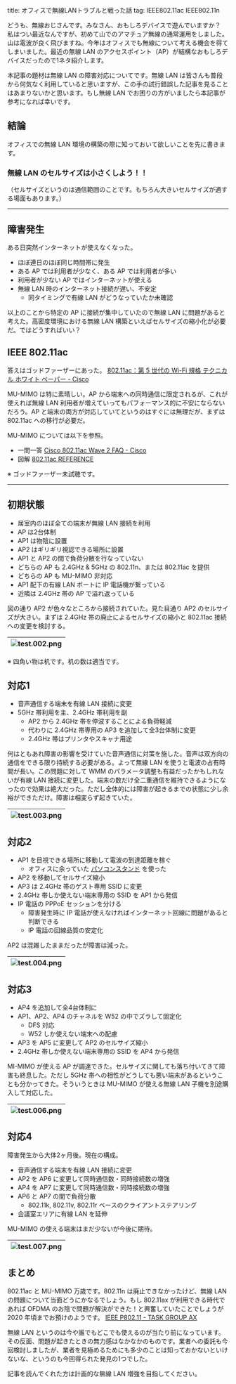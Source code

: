 title: オフィスで無線LANトラブルと戦った話
tag: IEEE802.11ac IEEE802.11n

どうも、無線おじさんです。みなさん、おもしろデバイスで遊んでいますか？
私はつい最近なんですが、初めて山でのアマチュア無線の通常運用をしました。山は電波が良く飛びますね。今年はオフィスでも無線について考える機会を得てしまいました。最近の無線 LAN のアクセスポイント（AP）が結構なおもしろデバイスだったので1ネタ紹介します。

本記事の題材は無線 LAN の障害対応についてです。無線 LAN は皆さんも普段から何気なく利用していると思いますが、この手の試行錯誤した記事を見ることはあまりないかと思います。もし無線 LAN でお困りの方がいましたら本記事が参考になれば幸いです。

## 結論

オフィスでの無線 LAN 環境の構築の際に知っておいて欲しいことを先に書きます。

### 無線 LAN のセルサイズは小さくしよう！！

（セルサイズというのは通信範囲のことです。もちろん大きいセルサイズが適する場面もあります。）

----

## 障害発生
ある日突然インターネットが使えなくなった。

- ほぼ連日のほぼ同じ時間帯に発生
- ある AP では利用者が少なく、ある AP では利用者が多い
- 利用者が少ない AP ではインターネットが使える
- 無線 LAN 時のインターネット接続が遅い、不安定
    - 同タイミングで有線 LAN がどうなっていたか未確認

以上のことから特定の AP に接続が集中していたので無線 LAN に問題があると考えた。高密度環境における無線 LAN 構築といえばセルサイズの縮小化が必要だ。ではどうすればいい？

## IEEE 802.11ac
答えはゴッドファーザーにあった。
[802.11ac：第 5 世代の Wi-Fi 規格 テクニカル ホワイト ペーパー - Cisco](https://www.cisco.com/c/ja_jp/products/collateral/wireless/aironet-3600-series/white_paper_c11-713103.html)

MU-MIMO は特に素晴しい。AP から端末への同時通信に限定されるが、これが使えれば無線 LAN 利用者が増えていってもパフォーマンス的に不安にならないだろう。AP と端末の両方が対応していてというのはすぐには無理だが、まずは 802.11ac への移行が必要だ。

MU-MIMO については以下を参照。

- 一問一答 [Cisco 802.11ac Wave 2 FAQ - Cisco](https://www.cisco.com/c/ja_jp/solutions/collateral/enterprise-networks/802-11ac-solution/q-and-a-c67-734152.html)
- 図解 [802.11ac REFERENCE](https://www.arubanetworks.com/assets/poster_wave2.pdf)

※ ゴッドファーザー未試聴です。

----

## 初期状態

- 居室内のほぼ全ての端末が無線 LAN 接続を利用
- AP は2台体制
- AP1 は物陰に設置
- AP2 はギリギリ視認できる場所に設置
- AP1 と AP2 の間で負荷分散を行なっていない
- どちらの AP も 2.4GHz & 5GHz の 802.11n、または 802.11ac を提供
- どちらの AP も MU-MIMO 非対応
- AP1 配下の有線 LAN ポートに IP 電話機が繋っている
- 近隣は 2.4GHz 帯の AP で溢れ返っている

図の通り AP2 が色々なところから接続されていた。見た目通り AP2 のセルサイズが大きい。まずは 2.4GHz 帯の廃止によるセルサイズの縮小と 802.11ac 接続への変更を検討する。

|![test.002.png](https://qiita-image-store.s3.amazonaws.com/0/4162/4785f822-bcaa-c5af-16f3-1e16639f48ba.png)|
|:-:|
※ 四角い物は机です。机の数は適当です。

## 対応1
- 音声通信する端末を有線 LAN 接続に変更
- 5GHz 帯利用を主、2.4GHz 帯利用を副
  - AP2 から 2.4GHz 帯を停波することによる負荷軽減
  - 代わりに 2.4GHz 帯専用の AP3 を追加して全3台体制に変更
  - 2.4GHz 帯はプリンタやスキャナ用途

何はともあれ障害の影響を受けていた音声通信に対策を施した。音声は双方向の通信をできる限り持続する必要がある。よって無線 LAN を使うと電波の占有時間が長い。この問題に対して WMM のパラメータ調整も有益だったかもしれないが有線 LAN 接続に変更した。端末の数だけ全二重通信を維持できるようになったので効果は絶大だった。ただし全体的には障害が起きるまでの状態に少し余裕ができただけ。障害は相変らず起きていた。

|![test.003.png](https://qiita-image-store.s3.amazonaws.com/0/4162/bb0439e8-8c4c-b60d-2282-543e0c47171c.png)|
|:-:|

## 対応2
- AP1 を目視できる場所に移動して電波の到達距離を稼ぐ
    - オフィスに余っていた [パソコンスタンド](https://www.amazon.co.jp/gp/product/B01DBI2UBY) を使った
- AP2 を移動してセルサイズ縮小
- AP3 は 2.4GHz 帯のゲスト専用 SSID に変更
- 2.4GHz 帯しか使えない端末専用の SSID を AP1 から発信
- IP 電話の PPPoE セッションを分ける
  - 障害発生時に IP 電話が使えなければインターネット回線に問題があると判断できる
  - IP 電話の回線品質の安定化

AP2 は混雑したままだったが障害は減った。

|![test.004.png](https://qiita-image-store.s3.amazonaws.com/0/4162/27bb8e46-37aa-8880-1560-4e32b3a02d2e.png)|
|:-:|

## 対応3
- AP4 を追加して全4台体制に
- AP1、AP2、AP4 のチャネルを W52 の中でズラして固定化
  - DFS 対応
  - W52 しか使えない端末への配慮
- AP3 を AP5 に変更して AP2 のセルサイズ縮小
- 2.4GHz 帯しか使えない端末専用の SSID を AP4 から発信

MI-MIMO が使える AP が調達できた。セルサイズに関しても落ち付いてきて障害も終息した。ただし 5GHz 帯への相性がどうしても悪い端末があるということも分かってきた。そういうときは MU-MIMO が使える無線 LAN 子機を別途購入して対応した。

|![test.006.png](https://qiita-image-store.s3.amazonaws.com/0/4162/1e0f40e3-1396-147c-5bb6-8e67994aba07.png)|
|:-:|

## 対応4
障害発生から大体2ヶ月後。現在の構成。

- 音声通信する端末を有線 LAN 接続に変更
- AP2 を AP6 に変更して同時通信数・同時接続数の増強
- AP4 を AP7 に変更して同時通信数・同時接続数の増強
- AP6 と AP7 の間で負荷分散
  - 802.11k, 802.11v, 802.11r ベースのクライアントステアリング
- 会議室エリアに有線 LAN を延伸

MU-MIMO の使える端末はまだ少ないが今後に期待。

|![test.007.png](https://qiita-image-store.s3.amazonaws.com/0/4162/29fd322e-04ef-87e6-27da-0639e3a45cfc.png)|
|:-:|

## まとめ
802.11ac と MU-MIMO 万歳です。802.11n は廃止できなかったけど、無線 LAN の問題について当面どうにかなるでしょう。もし 802.11ax が利用できる時代であれば OFDMA のお陰で問題が解決ができた！と興奮していたことでしょうが 2020 年頃までお預けのようです。
 [IEEE P802.11 - TASK GROUP AX](http://www.ieee802.org/11/Reports/tgax_update.htm)

無線 LAN というのは今や誰でもどこでも使えるのが当たり前になっています。その反面、問題が起きたときの無力感はなかなかのものです。業者への委託も今回検討しましたが、業者を見極めるためにも多少のことは知っておかないといけないな、というのも今回得られた発見の1つでした。

記事を読んでくれた方は計画的な無線 LAN 増強を目指してください。
